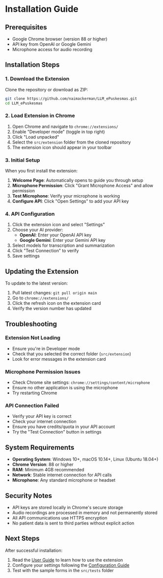 # Installation Guide

## Prerequisites

- Google Chrome browser (version 88 or higher)
- API key from OpenAI or Google Gemini
- Microphone access for audio recording

## Installation Steps

### 1. Download the Extension

Clone the repository or download as ZIP:

```bash
git clone https://github.com/naimackerman/LLM_ePuskesmas.git
cd LLM_ePuskesmas
```

### 2. Load Extension in Chrome

1. Open Chrome and navigate to `chrome://extensions/`
2. Enable "Developer mode" (toggle in top right)
3. Click "Load unpacked"
4. Select the `src/extension` folder from the cloned repository
5. The extension icon should appear in your toolbar

### 3. Initial Setup

When you first install the extension:

1. **Welcome Page**: Automatically opens to guide you through setup
2. **Microphone Permission**: Click "Grant Microphone Access" and allow permission
3. **Test Microphone**: Verify your microphone is working
4. **Configure API**: Click "Open Settings" to add your API key

### 4. API Configuration

1. Click the extension icon and select "Settings"
2. Choose your AI provider:
   - **OpenAI**: Enter your OpenAI API key
   - **Google Gemini**: Enter your Gemini API key
3. Select models for transcription and summarization
4. Click "Test Connection" to verify
5. Save settings

## Updating the Extension

To update to the latest version:

1. Pull latest changes: `git pull origin main`
2. Go to `chrome://extensions/`
3. Click the refresh icon on the extension card
4. Verify the version number has updated

## Troubleshooting

### Extension Not Loading
- Ensure you're in Developer mode
- Check that you selected the correct folder (`src/extension`)
- Look for error messages in the extension card

### Microphone Permission Issues
- Check Chrome site settings: `chrome://settings/content/microphone`
- Ensure no other application is using the microphone
- Try restarting Chrome

### API Connection Failed
- Verify your API key is correct
- Check your internet connection
- Ensure you have credits/quota in your API account
- Try the "Test Connection" button in settings

## System Requirements

- **Operating System**: Windows 10+, macOS 10.14+, Linux (Ubuntu 18.04+)
- **Chrome Version**: 88 or higher
- **RAM**: Minimum 4GB recommended
- **Network**: Stable internet connection for API calls
- **Microphone**: Any standard microphone or headset

## Security Notes

- API keys are stored locally in Chrome's secure storage
- Audio recordings are processed in memory and not permanently stored
- All API communications use HTTPS encryption
- No patient data is sent to third parties without explicit action

## Next Steps

After successful installation:
1. Read the [User Guide](./user-guide.md) to learn how to use the extension
2. Configure your settings following the [Configuration Guide](./configuration.md)
3. Test with the sample forms in the `src/tests` folder